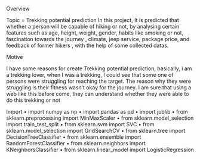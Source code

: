 Overview

Topic = Trekking potential prediction
In this project, It is predicted that whether a person will be capable of hiking or not, by analysing certain 
features such as age, height, weight, gender, habits like smoking or not, fascination towards the journey ,
climate, jeep service, package price, and feedback of former hikers , with the help of some collected datas.

Motive

I have some reasons for create Trekking potential prediction, basically, i am a trekking lover, when I was a 
trekking, I could see that some one of persons were struggling for reaching the target. The reason why they 
were struggling is their fitness wasn’t okay for the journey. I am sure that using a web like this before come,
they can understand whether they were  able to do this trekking or not

Import 
•	import numpy as np
•	import pandas as pd
•	import joblib
•	from sklearn.preprocessing import MinMaxScaler
•	 from sklearn.model_selection import train_test_split
•	from sklearn.svm import SVC
•	from sklearn.model_selection import GridSearchCV
•	from sklearn.tree import DecisionTreeClassifier
•	from sklearn.ensemble import RandomForestClassifier
•	from sklearn.neighbors import KNeighborsClassifier
•	from sklearn.linear_model import LogisticRegression

